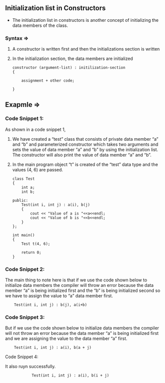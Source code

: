 ## Initialization list in Constructors

- The initialization list in constructors is another concept of initializing the data members of the class.

### Syntax =>

1.  A constructor is written first and then the initializations section is written

2.  In the initialization section, the data members are initialized

        constructor (argument-list) : initilization-section
        {

            assignment + other code;

        }

## Exapmle =>

### Code Snippet 1:

As shown in a code snippet 1,

1.  We have created a “test” class that consists of private data member “a” and “b” and parameterized constructor which takes two arguments and sets the value of data member “a” and “b” by using the initialization list. The constructor will also print the value of data member “a” and “b”.

2.  In the main program object “t” is created of the “test” data type and the values (4, 6) are passed.

        class Test
        {
            int a;
            int b;

        public:
            Test(int i, int j) : a(i), b(j)
            {
                cout << "Value of a is "<<a<<endl;
                cout << "Value of b is "<<b<<endl;
            }
        };

        int main()
        {
            Test t(4, 6);

            return 0;
        }

### Code Snippet 2:

The main thing to note here is that if we use the code shown below to initialize data members the compiler will throw an error because the data member “a” is being initialized first and the “b” is being initialized second so we have to assign the value to “a” data member first.

        Test(int i, int j) : b(j), a(i+b)

### Code Snippet 3:

But if we use the code shown below to initialize data members the compiler will not throw an error because the data member “a” is being initialized first and we are assigning the value to the data member “a” first.

        Test(int i, int j) : a(i), b(a + j)

Code Snippet 4:

It also ruyn successfully.

                Test(int i, int j) : a(i), b(i + j)
